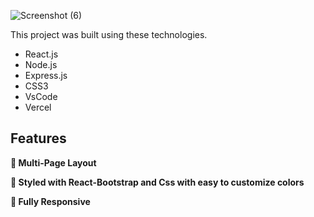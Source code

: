 



![Screenshot (6)](https://user-images.githubusercontent.com/127024591/222961190-129d2bf5-5463-4464-9ca7-94c43f2125d1.png)

This project was built using these technologies.

- React.js
- Node.js
- Express.js
- CSS3
- VsCode
- Vercel

## Features

**📖 Multi-Page Layout**

**🎨 Styled with React-Bootstrap and Css with easy to customize colors**

**📱 Fully Responsive**

